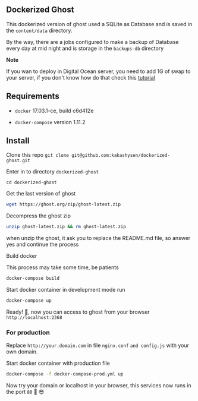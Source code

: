 ## Dockerized Ghost

This dockerized version of ghost used a SQLite as Database and is saved in the `content/data` directory.

By the way, there are a jobs configured to make a backup of Database every day at mid night and is storage in the `backups-db` directory

__Note__

If you wan to deploy in Digital Ocean server, you need to add 1G of swap to your server, if you don't know how do that check this [tutorial](https://www.digitalocean.com/community/tutorials/how-to-add-swap-on-ubuntu-14-04)

## Requirements

- `docker` 17.03.1-ce, build c6d412e

- `docker-compose` version 1.11.2


## Install

Clone this repo `git clone git@github.com:kakashysen/dockerized-ghost.git`

Enter in to directory `dockerized-ghost`

`cd dockerized-ghost`

Get the last version of ghost 

```bash
wget https://ghost.org/zip/ghost-latest.zip
```

Decompress the ghost zip 

```bash
unzip ghost-latest.zip && rm ghost-latest.zip
```

when unzip the ghost, it ask you to replace the README.md file, so answer yes and continue the process


Build docker

This process may take some time, be patients 

```bash
docker-compose build
```


Start docker container in development mode run

```bash
docker-compose up
```

Ready! :raised_hands:, now you can access to ghost from your browser `http://localhost:2368`


### For production

Replace `http://your.domain.com` in file `nginx.conf` `and config.js` with your own domain.

Start docker container with production file

```bash
docker-compose -f docker-compose-prod.yml up
```

Now try your domain or localhost in your browser, this services now runs in the port `80` :muscle: :sunglasses:
